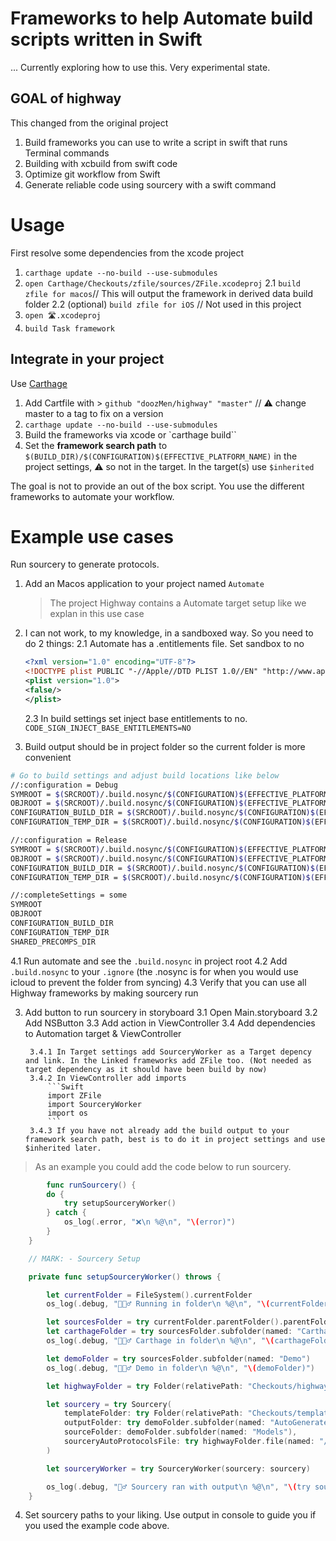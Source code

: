 # Frameworks to help Automate build scripts written in Swift

... Currently exploring how to use this. Very experimental state.

## GOAL of highway

This changed from the original project

1. Build frameworks you can use to write a script in swift that runs Terminal commands
2. Building with xcbuild from swift code
3. Optimize git workflow from Swift
4. Generate reliable code using sourcery with a swift command


# Usage

First resolve some dependencies from the xcode project

1. `carthage update --no-build --use-submodules`
2. `open Carthage/Checkouts/zfile/sources/ZFile.xcodeproj`
	2.1 `build zfile for macos`// This will output the framework in derived data build folder
	2.2 (optional) `build zfile for iOS` // Not used in this project
3. `open 🛣.xcodeproj`
4. `build Task framework`

## Integrate in your project

Use [Carthage](https://www.github.com/Carthage/Carthage)

1. Add Cartfile with > `github "doozMen/highway" "master"` // ⚠️ change master to a tag to fix on a version
2. `carthage update --no-build --use-submodules`
3. Build the frameworks via xcode or `carthage build``
4. Set the **framework search path** to `$(BUILD_DIR)/$(CONFIGURATION)$(EFFECTIVE_PLATFORM_NAME)` in the project settings, ⚠️ so not in the target. In the target(s) use `$inherited`

The goal is not to provide an out of the box script. You use the different frameworks to automate your workflow.

# Example use cases

Run sourcery to generate protocols.

1. Add an Macos application to your project named `Automate`
    > The project Highway contains a Automate target setup like we explan in this use case

2.  I can not work, to my knowledge, in a sandboxed way. So you need to do 2 things:
    2.1 Automate has a .entitlements file. Set sandbox to no
    ```xml
    <?xml version="1.0" encoding="UTF-8"?>
    <!DOCTYPE plist PUBLIC "-//Apple//DTD PLIST 1.0//EN" "http://www.apple.com/DTDs/PropertyList-1.0.dtd">
    <plist version="1.0">
    <false/>
    </plist>
    ```
    2.3 In build settings set inject base entitlements to no. `CODE_SIGN_INJECT_BASE_ENTITLEMENTS=NO`
4. Build output should be in project folder so the current folder is more convenient
```bash
# Go to build settings and adjust build locations like below
//:configuration = Debug
SYMROOT = $(SRCROOT)/.build.nosync/$(CONFIGURATION)$(EFFECTIVE_PLATFORM_NAME)
OBJROOT = $(SRCROOT)/.build.nosync/$(CONFIGURATION)$(EFFECTIVE_PLATFORM_NAME)
CONFIGURATION_BUILD_DIR = $(SRCROOT)/.build.nosync/$(CONFIGURATION)$(EFFECTIVE_PLATFORM_NAME)
CONFIGURATION_TEMP_DIR = $(SRCROOT)/.build.nosync/$(CONFIGURATION)$(EFFECTIVE_PLATFORM_NAME)

//:configuration = Release
SYMROOT = $(SRCROOT)/.build.nosync/$(CONFIGURATION)$(EFFECTIVE_PLATFORM_NAME)
OBJROOT = $(SRCROOT)/.build.nosync/$(CONFIGURATION)$(EFFECTIVE_PLATFORM_NAME)
CONFIGURATION_BUILD_DIR = $(SRCROOT)/.build.nosync/$(CONFIGURATION)$(EFFECTIVE_PLATFORM_NAME)
CONFIGURATION_TEMP_DIR = $(SRCROOT)/.build.nosync/$(CONFIGURATION)$(EFFECTIVE_PLATFORM_NAME)

//:completeSettings = some
SYMROOT
OBJROOT
CONFIGURATION_BUILD_DIR
CONFIGURATION_TEMP_DIR
SHARED_PRECOMPS_DIR

```
4.1 Run automate and see the `.build.nosync` in project root
4.2 Add `.build.nosync` to your `.ignore` (the .nosync is for when you would use icloud to prevent the folder from syncing)
4.3 Verify that you can use all Highway frameworks by making sourcery run

3. Add button to run sourcery in storyboard
	3.1 Open Main.storyboard
	3.2 Add NSButton
	3.3 Add action in ViewController
	3.4 Add dependencies to Automation target & ViewController

		3.4.1 In Target settings add SourceryWorker as a Target depency and link. In the Linked frameworks add ZFile too. (Not needed as target dependency as it should have been build by now)
		3.4.2 In ViewController add imports
			```Swift
			import ZFile
			import SourceryWorker
			import os
			```
		3.4.3 If you have not already add the build output to your framework search path, best is to do it in project settings and use $inherited later.
> As an example you could add the code below to run sourcery.

```Swift
 		func runSourcery() {
        do {
            try setupSourceryWorker()
        } catch {
            os_log(.error, "❌\n %@\n", "\(error)")
        }
    }

    // MARK: - Sourcery Setup

    private func setupSourceryWorker() throws {

        let currentFolder = FileSystem().currentFolder
        os_log(.debug, "💁🏻‍♂️ Running in folder\n %@\n", "\(currentFolder)")

        let sourcesFolder = try currentFolder.parentFolder().parentFolder()
        let carthageFolder = try sourcesFolder.subfolder(named: "Carthage")
        os_log(.debug, "💁🏻‍♂️ Carthage in folder\n %@\n", "\(carthageFolder)")

        let demoFolder = try sourcesFolder.subfolder(named: "Demo")
        os_log(.debug, "💁🏻‍♂️ Demo in folder\n %@\n", "\(demoFolder)")

        let highwayFolder = try Folder(relativePath: "Checkouts/highway", to: carthageFolder)

        let sourcery = try Sourcery(
            templateFolder: try Folder(relativePath: "Checkouts/template-sourcery/sources/stencil", to: carthageFolder),
            outputFolder: try demoFolder.subfolder(named: "AutoGeneratedCode"),
            sourceFolder: demoFolder.subfolder(named: "Models"),
            sourceryAutoProtocolsFile: try highwayFolder.file(named: "/Sources/🧙‍♂️/AutoProtocols/SourceryAutoProtocols.swift")
        )

        let sourceryWorker = try SourceryWorker(sourcery: sourcery)

        os_log(.debug, "🧙‍♂️ Sourcery ran with output\n %@\n", "\(try sourceryWorker.attempt().joined(separator: "\n"))")
    }
```
4. Set sourcery paths to your liking. Use output in console to guide you if you used the example code above.
